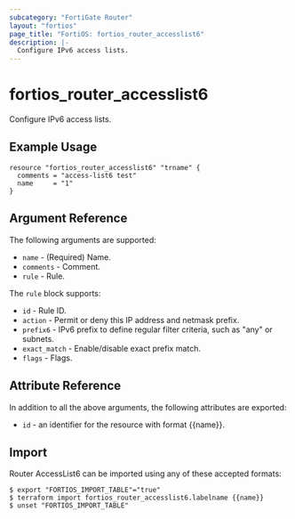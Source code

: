 ```yaml
---
subcategory: "FortiGate Router"
layout: "fortios"
page_title: "FortiOS: fortios_router_accesslist6"
description: |-
  Configure IPv6 access lists.
---
```


# fortios_router_accesslist6
Configure IPv6 access lists.

## Example Usage

```hcl
resource "fortios_router_accesslist6" "trname" {
  comments = "access-list6 test"
  name     = "1"
}
```

## Argument Reference

The following arguments are supported:

* `name` - (Required) Name.
* `comments` - Comment.
* `rule` - Rule.

The `rule` block supports:

* `id` - Rule ID.
* `action` - Permit or deny this IP address and netmask prefix.
* `prefix6` - IPv6 prefix to define regular filter criteria, such as "any" or subnets.
* `exact_match` - Enable/disable exact prefix match.
* `flags` - Flags.


## Attribute Reference

In addition to all the above arguments, the following attributes are exported:
* `id` - an identifier for the resource with format {{name}}.

## Import

Router AccessList6 can be imported using any of these accepted formats:
```
$ export "FORTIOS_IMPORT_TABLE"="true"
$ terraform import fortios_router_accesslist6.labelname {{name}}
$ unset "FORTIOS_IMPORT_TABLE"
```
